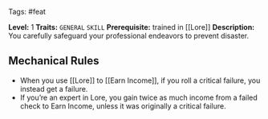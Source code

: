 Tags: #feat

**Level:** 1
**Traits:** `GENERAL` `SKILL`
**Prerequisite:** trained in [[Lore]]
**Description:** You carefully safeguard your professional endeavors to prevent disaster. 
## Mechanical Rules

- When you use [[Lore]] to [[Earn Income]], if you roll a critical failure, you instead get a failure. 
- If you’re an expert in Lore, you gain twice as much income from a failed check to Earn Income, unless it was originally a critical failure.
